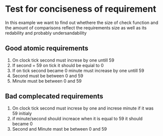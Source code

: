 # Test for conciseness of requirement

In this example we want to find out whethere the size of check function and the amount of comparisons reflect the requirements size as well as its redability and probably undersandability

## Good atomic requirements

1. On clock tick second must increse by one untill 59
2. If second = 59 on tick it should be equial to 0
3. If on tick second became 0 minute must increase by one untill 59
4. Second must be between 0 and 59
5. Minute must be between 0 and 59

## Bad complecated requirements

1. On clock tick second must increse by one and increse minute if it was 59 initialy
2. if minute/second should increace when it is equal to 59 it should became 0
3. Second and Minute mast be between 0 and 59
